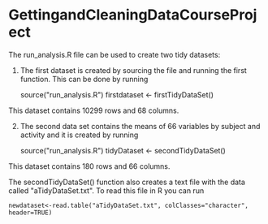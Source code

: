 GettingandCleaningDataCourseProject
===================================
The run_analysis.R file can be used to create two tidy datasets:

1. The first dataset is created by sourcing the file and running the first function. This can be done by running

	source("run_analysis.R")
	firstdataset <- firstTidyDataSet()
	
This dataset contains 10299 rows and 68 columns. 

2. The second data set contains the means of 66 variables by subject and activity and it is created by running

	source("run_analysis.R")
	tidyDataset <- secondTidyDataSet()
	
This dataset contains 180 rows and 66 columns.
	
The secondTidyDataSet() function also creates a text file with the data called "aTidyDataSet.txt". To read this file in R you can run
	
	newdataset<-read.table("aTidyDataSet.txt", colClasses="character", header=TRUE)